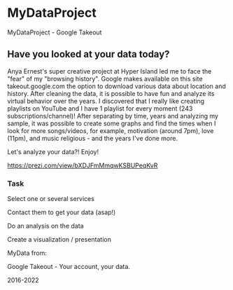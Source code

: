 # MyDataProject

MyDataProject - Google Takeout


## Have you looked at your data today?

Anya Ernest's super creative project at Hyper Island led me to face the "fear" of my "browsing history".
Google makes available on this site takeout.google.com the option to download various data about location and history.
After cleaning the data, it is possible to have fun and analyze its virtual behavior over the years.
I discovered that I really like creating playlists on YouTube and I have 1 playlist for every moment (243 subscriptions/channel)!
After separating by time, years and analyzing my sample, it was possible to create some graphs and find the times when I look for more songs/videos, for example, motivation (around 7pm), love (11pm), and music religious - and the years I've done more.

Let's analyze your data?!
Enjoy!

https://prezi.com/view/bXDJFmMmqwKSBUPeqKvR

### Task

Select one or several services

Contact them to get your data (asap!)

Do an analysis on the data

Create a visualization / presentation

MyData from: 

Google Takeout - Your account, your data.

2016-2022
